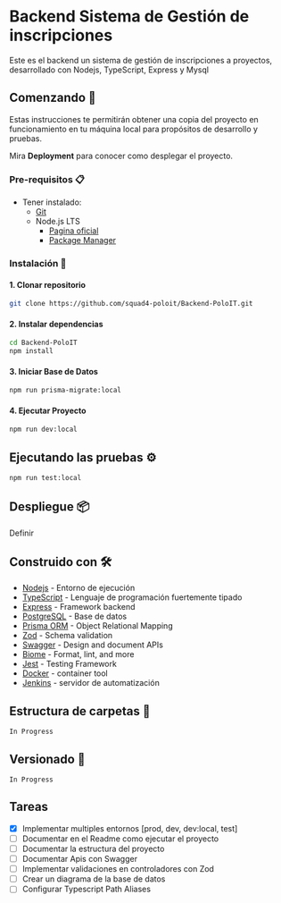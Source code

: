 # Backend Sistema de Gestión de inscripciones

Este es el backend un sistema de gestión de inscripciones a proyectos, desarrollado con Nodejs, TypeScript, Express y Mysql

## Comenzando 🚀

Estas instrucciones te permitirán obtener una copia del proyecto en funcionamiento en tu máquina local para propósitos de desarrollo y pruebas.

Mira **Deployment** para conocer como desplegar el proyecto.

### Pre-requisitos 📋

- Tener instalado:
  - [Git](https://git-scm.com/)
  - Node.js LTS
    - [Pagina oficial](https://nodejs.org/en)
    - [Package Manager](https://nodejs.org/en/download/package-manager)

### Instalación 🔧

#### 1. Clonar repositorio

```bash
git clone https://github.com/squad4-poloit/Backend-PoloIT.git
```

#### 2.  Instalar dependencias

```bash
cd Backend-PoloIT
npm install
```

#### 3.  Iniciar Base de Datos

```bash
npm run prisma-migrate:local
```

#### 4. Ejecutar Proyecto

```bash
npm run dev:local
```

## Ejecutando las pruebas ⚙️

```bash
npm run test:local
```

## Despliegue 📦

Definir

## Construido con 🛠️

- [Nodejs](https://nodejs.org/en) - Entorno de ejecución
- [TypeScript](https://www.typescriptlang.org/) - Lenguaje de programación fuertemente tipado
- [Express](https://expressjs.com/es/) -  Framework backend
- [PostgreSQL](https://www.postgresql.org/) - Base de datos
- [Prisma ORM](https://www.prisma.io/orm) - Object Relational Mapping
- [Zod](https://zod.dev/) - Schema validation
- [Swagger](https://swagger.io/) - Design and document APIs
- [Biome](https://biomejs.dev/) - Format, lint, and more
- [Jest](https://jestjs.io/) - Testing Framework
- [Docker](https://www.docker.com/) - container tool
- [Jenkins](https://www.jenkins.io/) - servidor de automatización

## Estructura  de carpetas 🧱

`In Progress`

## Versionado 📌

`In Progress`

## Tareas

- [x] Implementar multiples entornos [prod, dev, dev:local, test]
- [ ] Documentar en el Readme como ejecutar el proyecto
- [ ] Documentar la estructura del proyecto
- [ ] Documentar Apis con Swagger
- [ ] Implementar validaciones en controladores con Zod
- [ ] Crear un diagrama de la base de datos
- [ ] Configurar Typescript Path Aliases
